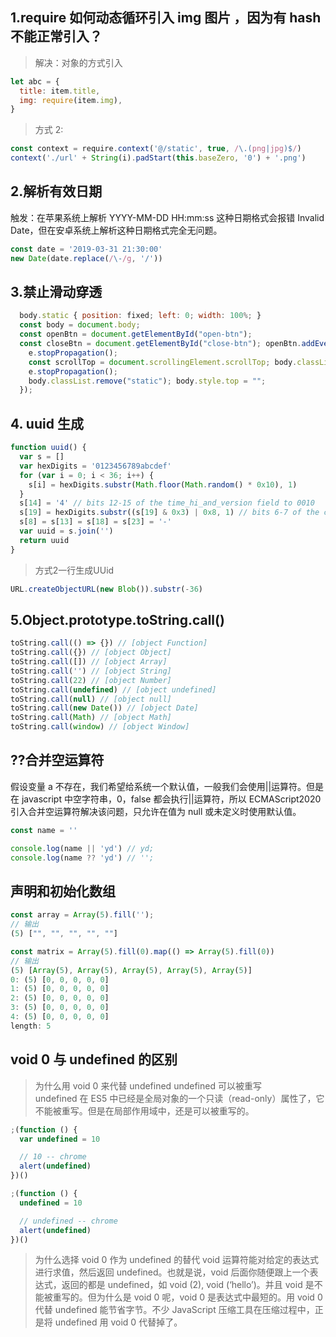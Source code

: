 <!--
 * @Author: your name
 * @Date: 2021-10-09 09:47:16
 * @LastEditTime: 2021-12-13 11:02:12
 * @LastEditors: Please set LastEditors
 * @Description: In User Settings Edit
 * @FilePath: \lcz_document\docs\js\accumulation.md
-->

## 1.require 如何动态循环引入 img 图片 ，因为有 hash 不能正常引入？

> 解决：对象的方式引入

```js
let abc = {
  title: item.title,
  img: require(item.img),
}
```

> 方式 2:

```js
const context = require.context('@/static', true, /\.(png|jpg)$/)
context('./url' + String(i).padStart(this.baseZero, '0') + '.png')
```

## 2.解析有效日期

触发：在苹果系统上解析 YYYY-MM-DD HH:mm:ss 这种日期格式会报错 Invalid Date，但在安卓系统上解析这种日期格式完全无问题。

```js
const date = '2019-03-31 21:30:00'
new Date(date.replace(/\-/g, '/'))
```

## 3.禁止滑动穿透

```js
  body.static { position: fixed; left: 0; width: 100%; }
  const body = document.body;
  const openBtn = document.getElementById("open-btn");
  const closeBtn = document.getElementById("close-btn"); openBtn.addEventListener("click", e => {
    e.stopPropagation();
    const scrollTop = document.scrollingElement.scrollTop; body.classList.add("static"); body.style.top = `-${scrollTop}px`; }); closeBtn.addEventListener("click", e => {
    e.stopPropagation();
    body.classList.remove("static"); body.style.top = "";
  });


```

## 4. uuid 生成

```js
function uuid() {
  var s = []
  var hexDigits = '0123456789abcdef'
  for (var i = 0; i < 36; i++) {
    s[i] = hexDigits.substr(Math.floor(Math.random() * 0x10), 1)
  }
  s[14] = '4' // bits 12-15 of the time_hi_and_version field to 0010
  s[19] = hexDigits.substr((s[19] & 0x3) | 0x8, 1) // bits 6-7 of the clock_seq_hi_and_reserved to 01
  s[8] = s[13] = s[18] = s[23] = '-'
  var uuid = s.join('')
  return uuid
}
```
> 方式2一行生成UUid
```js
URL.createObjectURL(new Blob()).substr(-36)
```

## 5.Object.prototype.toString.call()

```js
toString.call(() => {}) // [object Function]
toString.call({}) // [object Object]
toString.call([]) // [object Array]
toString.call('') // [object String]
toString.call(22) // [object Number]
toString.call(undefined) // [object undefined]
toString.call(null) // [object null]
toString.call(new Date()) // [object Date]
toString.call(Math) // [object Math]
toString.call(window) // [object Window]
```

## ??合并空运算符

假设变量 a 不存在，我们希望给系统一个默认值，一般我们会使用||运算符。但是在 javascript 中空字符串，0，false 都会执行||运算符，所以 ECMAScript2020 引入合并空运算符解决该问题，只允许在值为 null 或未定义时使用默认值。

<!-- null 和 undefined 时才会执行 ??  -->

```js
const name = ''

console.log(name || 'yd') // yd;
console.log(name ?? 'yd') // '';
```

## 声明和初始化数组

```js
const array = Array(5).fill('');
// 输出
(5) ["", "", "", "", ""]

const matrix = Array(5).fill(0).map(() => Array(5).fill(0))
// 输出
(5) [Array(5), Array(5), Array(5), Array(5), Array(5)]
0: (5) [0, 0, 0, 0, 0]
1: (5) [0, 0, 0, 0, 0]
2: (5) [0, 0, 0, 0, 0]
3: (5) [0, 0, 0, 0, 0]
4: (5) [0, 0, 0, 0, 0]
length: 5
```

## void 0 与 undefined 的区别

> 为什么用 void 0 来代替 undefined
> undefined 可以被重写  
> undefined 在 ES5 中已经是全局对象的一个只读（read-only）属性了，它不能被重写。但是在局部作用域中，还是可以被重写的。

```js
;(function () {
  var undefined = 10

  // 10 -- chrome
  alert(undefined)
})()

;(function () {
  undefined = 10

  // undefined -- chrome
  alert(undefined)
})()
```

> 为什么选择 void 0 作为 undefined 的替代
> void 运算符能对给定的表达式进行求值，然后返回 undefined。也就是说，void 后面你随便跟上一个表达式，返回的都是 undefined，如 void (2), void (‘hello’)。并且 void 是不能被重写的。但为什么是 void 0 呢，void 0 是表达式中最短的。用 void 0 代替 undefined 能节省字节。不少 JavaScript 压缩工具在压缩过程中，正是将 undefined 用 void 0 代替掉了。
